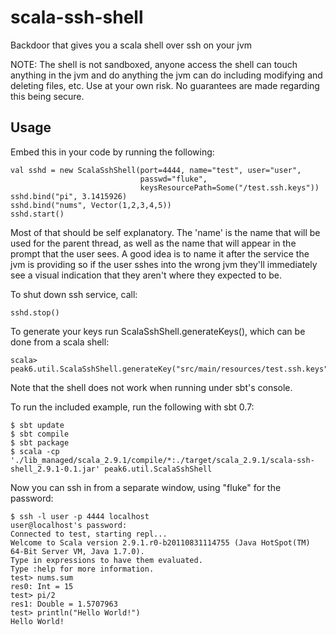 scala-ssh-shell
===============

Backdoor that gives you a scala shell over ssh on your jvm

NOTE: The shell is not sandboxed, anyone access the shell can touch
anything in the jvm and do anything the jvm can do including modifying
and deleting files, etc. Use at your own risk. No guarantees are made
regarding this being secure.

Usage
-----

Embed this in your code by running the following:

    val sshd = new ScalaSshShell(port=4444, name="test", user="user",
                                 passwd="fluke",
                                 keysResourcePath=Some("/test.ssh.keys"))
    sshd.bind("pi", 3.1415926)
    sshd.bind("nums", Vector(1,2,3,4,5))
    sshd.start()

Most of that should be self explanatory. The 'name' is the name that
will be used for the parent thread, as well as the name that will
appear in the prompt that the user sees. A good idea is to name it
after the service the jvm is providing so if the user sshes into the
wrong jvm they'll immediately see a visual indication that they aren't
where they expected to be.

To shut down ssh service, call:

    sshd.stop()

To generate your keys run ScalaSshShell.generateKeys(), which can be
done from a scala shell:

    scala> peak6.util.ScalaSshShell.generateKey("src/main/resources/test.ssh.keys")

Note that the shell does not work when running under sbt's console.

To run the included example, run the following with sbt 0.7:

    $ sbt update
    $ sbt compile
    $ sbt package
    $ scala -cp './lib_managed/scala_2.9.1/compile/*:./target/scala_2.9.1/scala-ssh-shell_2.9.1-0.1.jar' peak6.util.ScalaSshShell

Now you can ssh in from a separate window, using "fluke" for the
password:

    $ ssh -l user -p 4444 localhost
    user@localhost's password:
    Connected to test, starting repl...
    Welcome to Scala version 2.9.1.r0-b20110831114755 (Java HotSpot(TM) 64-Bit Server VM, Java 1.7.0).
    Type in expressions to have them evaluated.
    Type :help for more information.
    test> nums.sum
    res0: Int = 15
    test> pi/2
    res1: Double = 1.5707963
    test> println("Hello World!")
    Hello World!
